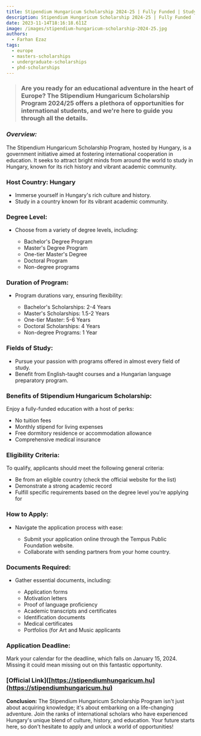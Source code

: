 ```yaml
---
title: Stipendium Hungaricum Scholarship 2024-25 | Fully Funded | Study in Hungary
description: Stipendium Hungaricum Scholarship 2024-25 | Fully Funded | Study in Hungary
date: 2023-11-14T18:16:18.611Z
image: /images/stipendium-hungaricum-scholarship-2024-25.jpg
authors:
  - Farhan Ezaz
tags:
  - europe
  - masters-scholarships
  - undergraduate-scholarships
  - phd-scholarships
---
```

> ### Are you ready for an educational adventure in the heart of Europe? The Stipendium Hungaricum Scholarship Program 2024/25 offers a plethora of opportunities for international students, and we're here to guide you through all the details.

### *Overview:*

The Stipendium Hungaricum Scholarship Program, hosted by Hungary, is a government initiative aimed at fostering international cooperation in education. It seeks to attract bright minds from around the world to study in Hungary, known for its rich history and vibrant academic community.

### **Host Country: Hungary**

* Immerse yourself in Hungary's rich culture and history.
* Study in a country known for its vibrant academic community.

### **Degree Level:**

* Choose from a variety of degree levels, including:

  * Bachelor's Degree Program
  * Master's Degree Program
  * One-tier Master's Degree
  * Doctoral Program
  * Non-degree programs

### **Duration of Program:**

* Program durations vary, ensuring flexibility:

  * Bachelor's Scholarships: 2-4 Years
  * Master's Scholarships: 1.5-2 Years
  * One-tier Master: 5-6 Years
  * Doctoral Scholarships: 4 Years
  * Non-degree Programs: 1 Year

### **Fields of Study:**

* Pursue your passion with programs offered in almost every field of study.
* Benefit from English-taught courses and a Hungarian language preparatory program.

### **Benefits of Stipendium Hungaricum Scholarship:**

Enjoy a fully-funded education with a host of perks:

* No tuition fees
* Monthly stipend for living expenses
* Free dormitory residence or accommodation allowance
* Comprehensive medical insurance

### **Eligibility Criteria:**

To qualify, applicants should meet the following general criteria:

* Be from an eligible country (check the official website for the list)
* Demonstrate a strong academic record
* Fulfill specific requirements based on the degree level you're applying for

### **How to Apply:**

* Navigate the application process with ease:

  * Submit your application online through the Tempus Public Foundation website.
  * Collaborate with sending partners from your home country.

### **Documents Required:**

* Gather essential documents, including:

  * Application forms
  * Motivation letters
  * Proof of language proficiency
  * Academic transcripts and certificates
  * Identification documents
  * Medical certificates
  * Portfolios (for Art and Music applicants

### **Application Deadline:**

Mark your calendar for the deadline, which falls on January 15, 2024. Missing it could mean missing out on this fantastic opportunity.

### [O﻿fficial Link]([https://stipendiumhungaricum.hu](https://stipendiumhungaricum.hu)

**Conclusion:** The Stipendium Hungaricum Scholarship Program isn't just about acquiring knowledge; it's about embarking on a life-changing adventure. Join the ranks of international scholars who have experienced Hungary's unique blend of culture, history, and education. Your future starts here, so don't hesitate to apply and unlock a world of opportunities!